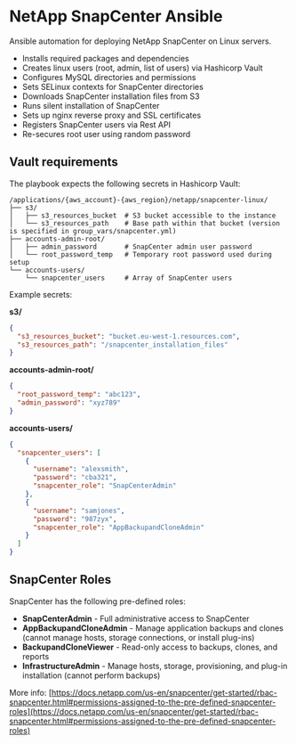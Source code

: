 # NetApp SnapCenter Ansible

Ansible automation for deploying NetApp SnapCenter on Linux servers.
- Installs required packages and dependencies
- Creates linux users (root, admin, list of users) via Hashicorp Vault
- Configures MySQL directories and permissions
- Sets SELinux contexts for SnapCenter directories
- Downloads SnapCenter installation files from S3
- Runs silent installation of SnapCenter
- Sets up nginx reverse proxy and SSL certificates
- Registers SnapCenter users via Rest API
- Re-secures root user using random password

## Vault requirements

The playbook expects the following secrets in Hashicorp Vault:

```
/applications/{aws_account}-{aws_region}/netapp/snapcenter-linux/
├── s3/
│   ├── s3_resources_bucket  # S3 bucket accessible to the instance
│   └── s3_resources_path    # Base path within that bucket (version is specified in group_vars/snapcenter.yml)
├── accounts-admin-root/
│   ├── admin_password       # SnapCenter admin user password
│   └── root_password_temp   # Temporary root password used during setup
└── accounts-users/
    └── snapcenter_users     # Array of SnapCenter users

```

Example secrets:

**s3/**
```json
{
  "s3_resources_bucket": "bucket.eu-west-1.resources.com",
  "s3_resources_path": "/snapcenter_installation_files"
}
```

**accounts-admin-root/**
```json
{
  "root_password_temp": "abc123",
  "admin_password": "xyz789"
}
```

**accounts-users/**
```json
{
  "snapcenter_users": [
    {
      "username": "alexsmith",
      "password": "cba321",
      "snapcenter_role": "SnapCenterAdmin"
    },
    {
      "username": "samjones",
      "password": "987zyx",
      "snapcenter_role": "AppBackupandCloneAdmin"
    }
  ]
}
```

## SnapCenter Roles

SnapCenter has the following pre-defined roles:
- **SnapCenterAdmin** - Full administrative access to SnapCenter
- **AppBackupandCloneAdmin** - Manage application backups and clones (cannot manage hosts, storage connections, or install plug-ins)
- **BackupandCloneViewer** - Read-only access to backups, clones, and reports
- **InfrastructureAdmin** - Manage hosts, storage, provisioning, and plug-in installation (cannot perform backups)

More info: [https://docs.netapp.com/us-en/snapcenter/get-started/rbac-snapcenter.html#permissions-assigned-to-the-pre-defined-snapcenter-roles](https://docs.netapp.com/us-en/snapcenter/get-started/rbac-snapcenter.html#permissions-assigned-to-the-pre-defined-snapcenter-roles)
